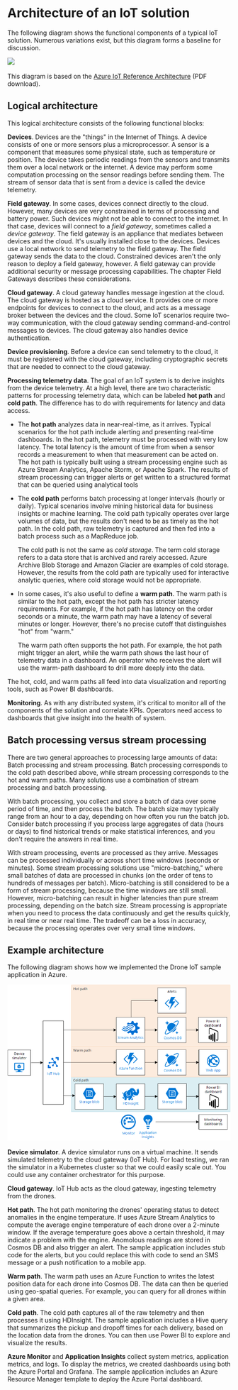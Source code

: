 # Architecture of an IoT solution

The following diagram shows the functional components of a typical IoT solution. Numerous variations exist, but this diagram forms a baseline for discussion. 

 ![](./_images/iot-logical-architecture.png)

This diagram is based on the [Azure IoT Reference Architecture](https://aka.ms/iotrefarchitecture) (PDF download). 

## Logical architecture

This logical architecture consists of the following functional blocks:

**Devices**. Devices are the "things" in the Internet of Things. A device consists of one or more sensors plus a microprocessor. A sensor is a component that measures some physical state, such as temperature or position. The device takes periodic readings from the sensors and transmits them over a local network or the internet. A device may perform some computation processing on the sensor readings before sending them. The stream of sensor data that is sent from a device is called the device telemetry.

**Field gateway**. In some cases, devices connect directly to the cloud. However, many devices are very constrained in terms of processing and battery power. Such devices might not be able to connect to the internet. In that case, devices will connect to a *field gateway*, sometimes called a *device gateway*. The field gateway is an appliance that mediates between devices and the cloud. It's usually installed close to the devices. Devices use a local network to send telemetry to the field gateway. The field gateway sends the data to the cloud. Constrained devices aren't the only reason to deploy a field gateway, however. A field gateway can provide additional security or message processing capabilities. The chapter Field Gateways describes these considerations.

**Cloud gateway**. A cloud gateway handles message ingestion at the cloud. The cloud gateway is hosted as a cloud service. It provides one or more endpoints for devices to connect to the cloud, and acts as a message broker between the devices and the cloud. Some IoT scenarios require two-way communication, with the cloud gateway sending command-and-control messages to devices. The cloud gateway also handles device authentication.  

**Device provisioning**. Before a device can send telemetry to the cloud, it must be registered with the cloud gateway, including cryptographic secrets that are needed to connect to the cloud gateway. 

**Processing telemetry data**. The goal of an IoT system is to derive insights from the device telemetry. At a high level, there are two characteristic patterns for processing telemetry data, which can be labeled **hot path** and **cold path**. The difference has to do with requirements for latency and data access.

- The **hot path** analyzes data in near-real-time, as it arrives. Typical scenarios for the hot path include alerting and presenting real-time dashboards. In the hot path, telemetry must be processed with very low latency. The total latency is the amount of time from when a sensor records a measurement to when that measurement can be acted on. The hot path is typically built using a stream processing engine such as Azure Stream Analytics, Apache Storm, or Apache Spark. The results of stream processing can trigger alerts or get written to a structured format that can be queried using analytical tools

- The **cold path** performs batch processing at longer intervals (hourly or daily). Typical scenarios involve mining historical data for business insights or machine learning. The cold path typically operates over large volumes of data, but the results don't need to be as timely as the hot path. In the cold path, raw telemetry is captured and then fed into a batch process such as a MapReduce job.  

    The cold path is not the same as *cold storage*. The term cold storage refers to a data store that is archived and rarely accessed. Azure Archive Blob Storage and Amazon Glacier are examples of cold storage. However, the results from the cold path are typically used for interactive analytic queries, where cold storage would not be appropriate.

- In some cases, it's also useful to define a **warm path**. The warm path is similar to the hot path, except the hot path has stricter latency requirements. For example, if the hot path has latency on the order seconds or a minute, the warm path may have a latency of several minutes or longer. However, there's no precise cutoff that distinguishes "hot" from "warm."

    The warm path often supports the hot path. For example, the hot path might trigger an alert, while the warm path shows the last hour of telemetry data in a dashboard. An operator who receives the alert will use the warm-path dashboard to drill more deeply into the data. 

The hot, cold, and warm paths all feed into data visualization and reporting tools, such as Power BI dashboards. 

**Monitoring**. As with any distributed system, it's critical to monitor all of the components of the solution and correlate KPIs. Operators need access to dashboards that give insight into the health of system. 


## Batch processing versus stream processing

There are two general approaches to processing large amounts of data: Batch processing and stream processing. Batch processing corresponds to the cold path described above, while stream processing corresponds to the hot and warm paths. Many solutions use a combination of stream processing and batch processing. 

With batch processing, you collect and store a batch of data over some period of time, and then process the batch. The batch size may typically range from an hour to a day, depending on how often you run the batch job. Consider batch processing if you process large aggregates of data (hours or days) to find historical trends or make statistical inferences, and you don't require the answers in real time.

With stream processing, events are processed as they arrive. Messages can be processed individually or across short time windows (seconds or minutes). Some stream processing solutions use "micro-batching," where small batches of data are processed in chunks (on the order of tens to hundreds of messages per batch). Micro-batching is still considered to be a form of stream processing, because the time windows are still small. However, micro-batching can result in higher latencies than pure stream processing, depending on the batch size. Stream processing is appropriate when you need to process the data continuously and get the results quickly, in real time or near real time. The tradeoff can be a loss in accuracy, because the processing operates over very small time windows.

## Example architecture

The following diagram shows how we implemented the Drone IoT sample application in Azure.

![](./_images/iot-ri-core.png)
 
**Device simulator**. A device simulator runs on a virtual machine. It sends simulated telemetry to the cloud gateway (IoT Hub). For load testing, we ran the simulator in a Kubernetes cluster so that we could easily scale out. You could use any container orchestrator for this purpose.

**Cloud gateway**. IoT Hub acts as the cloud gateway, ingesting telemetry from the drones. 

**Hot path**. The hot path monitoring the drones' operating status to detect anomalies in the engine temperature. If uses Azure Stream Analytics to compute the average engine temperature of each drone over a 2-minute window. If the average temperature goes above a certain threshold, it may indicate a problem with the engine. Anomolous readings are stored in Cosmos DB and also trigger an alert. The sample application includes stub code for the alerts, but you could replace this with code to send an SMS message or a push notification to a mobile app.

**Warm path**. The warm path uses an Azure Function to writes the latest position data for each drone into Cosmos DB. The data can then be queried using geo-spatial queries. For example, you can query for all drones within a given area. 

**Cold path**. The cold path captures all of the raw telemetry and then processes it using HDInsight. The sample application includes a Hive query that summarizes the pickup and dropoff times for each delivery, based on the location data from the drones.  You can then use Power BI to explore and visualize the results. 

**Azure Monitor** and **Application Insights** collect system metrics, application metrics, and logs. To display the metrics, we created dashboards using both the Azure Portal and Grafana. The sample application includes an Azure Resource Manager template to deploy the Azure Portal dashboard. 


